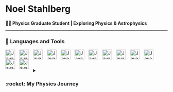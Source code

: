 # Noel Stahlberg

**:scientist: Physics Graduate Student | Exploring Physics & Astrophysics**

---

### :toolbox: Languages and Tools

<img align="left" alt="Java" width=30px style="padding-right:10px;" src="https://cdn.jsdelivr.net/gh/devicons/devicon@latest/icons/python/python-original.svg" />
<img align="left" alt="Java" width=30px style="padding-right:10px;" src="https://cdn.jsdelivr.net/gh/devicons/devicon@latest/icons/cplusplus/cplusplus-original.svg" />
<img align="left" alt="Java" width=30px style="padding-right:10px;" src="https://cdn.jsdelivr.net/gh/devicons/devicon@latest/icons/matlab/matlab-original.svg" />
<img align="left" alt="Java" width=30px style="padding-right:10px;" src="https://cdn.jsdelivr.net/gh/devicons/devicon@latest/icons/latex/latex-original.svg" />     
<img align="left" alt="Java" width=30px style="padding-right:10px;" src="https://cdn.jsdelivr.net/gh/devicons/devicon@latest/icons/git/git-original.svg" />
<img align="left" alt="Java" width=30px style="padding-right:10px;" src="https://cdn.jsdelivr.net/gh/devicons/devicon@latest/icons/github/github-original.svg" />
<img align="left" alt="Java" width=30px style="padding-right:10px;" src="https://cdn.jsdelivr.net/gh/devicons/devicon@latest/icons/vim/vim-original.svg" />
<img align="left" alt="Java" width=30px style="padding-right:10px;" src="https://cdn.jsdelivr.net/gh/devicons/devicon@latest/icons/jupyter/jupyter-original.svg" />
<img align="left" alt="Java" width=30px style="padding-right:10px;" src="https://cdn.jsdelivr.net/gh/devicons/devicon@latest/icons/linux/linux-original.svg" />
<img align="left" alt="Java" width=30px style="padding-right:10px;" src="https://cdn.jsdelivr.net/gh/devicons/devicon@latest/icons/bash/bash-original.svg" />
<img align="left" alt="Java" width=30px style="padding-right:10px;" src="https://cdn.jsdelivr.net/gh/devicons/devicon@latest/icons/labview/labview-original-wordmark.svg" />
<img align="left" alt="Java" width=30px style="padding-right:10px;" src="https://cdn.jsdelivr.net/gh/devicons/devicon@latest/icons/html5/html5-plain-wordmark.svg" />
<img align="left" alt="Java" width=30px style="padding-right:10px;" src="https://cdn.jsdelivr.net/gh/devicons/devicon@latest/icons/yaml/yaml-original.svg" />
<br />

#

<details>
  <summary><h3>:rocket: My Physics Journey</h3></summary>
    <p>I am a graduate student currently transitioning to a M.Sc. in Physics, after I initially started a Master's in Astrophysics. My journey in physics began with a hands-on apprenticeship as a physics laboratory assistant in the cement industry, which gave me practical experience in experimental setups and data collection. This led to my role as a physics laboratory assistant, further honing my technical skills and deepening my understanding of the field.</p>
    <p>I earned my B.Sc. in Physics at the Heinrich-Heine-University Düsseldorf, where I not only developed a solid foundation in theoretical and experimental physics but also began to explore computational methods. My interest in programming sparked during the numerical methods course during which I started learning C++ and using Git for version control. During my bachelor's thesis on theoretical plasma physics, I learned MATLAB to model the process of laser wakefield acceleration of electrons.</p>
    <p>As I transitioned into my M.Sc. in Astrophysics at the Rheinische Friedrich-Wilhelms-University Bonn, I continued to deepen my computational abilities, focusing on Python and key libraries such as NumPy, SciPy, SymPy, Matplotlib, Astropy, and Pandas. Through various homework assignments, programming courses, and data analysis projects, I grew more comfortable with Python's versatility in both data manipulation and scientific computing.</p>
    <p>Along the way, I also picked up important tools to enhance my workflow, including LaTeX for writing reports and my thesis, as well as Vim for efficient text editing. I self-taught basic elements of Bash and YAML to further customize my terminal environment, and I continue to refine my skills using resources like YouTube, documentation, and platforms like ChatGPT to help troubleshoot and accelerate my learning.</p>
    <p>With a broad skill set spanning both experimental and computational physics, I am passionate about solving complex problems in physics, data analysis, and beyond. As I transition into an M.Sc. in Physics, I look forward to expanding my knowledge and contributing to cutting-edge research in the field.</p>

